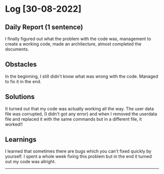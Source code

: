 # Log [30-08-2022]
 
## Daily Report (1 sentence)

I finally figured out what the problem with the code was, management to create a working code, made an architecture, almost completed the documents.

## Obstacles

In the beginning, I still didn't know what was wrong with the code. Managed to fix it in the end.

## Solutions

It turned out that my code was actually working all the way. The user data file was corrupted, (I didn't got any error) and when I removed the userdata file and replaced it with the same commands but in a different file, it worked!!

## Learnings

I learned that sometimes there are bugs which you can't fixed quickly by yourself. I spent a whole week fixing this problem but in the end it turned out my code was allright. 

---